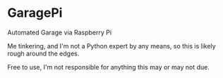 # GaragePi
Automated Garage via Raspberry Pi

Me tinkering, and I'm not a Python expert by any means, so this is likely rough around the edges.

Free to use, I'm not responsible for anything this may or may not due.
